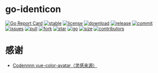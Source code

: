 # go-identicon

[![Go Report Card](https://goreportcard.com/badge/github.com/kamalyes/go-identicon)]()
[![stable](https://img.shields.io/badge/stable-stable-green.svg)]()
[![license](https://img.shields.io/github/license/kamalyes/go-identicon)]()
[![download](https://img.shields.io/github/downloads/kamalyes/go-identicon/total)]()
[![release](https://img.shields.io/github/v/release/kamalyes/go-identicon)]()
[![commit](https://img.shields.io/github/last-commit/kamalyes/go-identicon)]()
[![issues](https://img.shields.io/github/issues/kamalyes/go-identicon)]()
[![pull](https://img.shields.io/github/issues-pr/kamalyes/go-identicon)]()
[![fork](https://img.shields.io/github/forks/kamalyes/go-identicon)]()
[![star](https://img.shields.io/github/stars/kamalyes/go-identicon)]()
[![go](https://img.shields.io/github/go-mod/go-version/kamalyes/go-identicon)]()
[![size](https://img.shields.io/github/repo-size/kamalyes/go-identicon)]()
[![contributors](https://img.shields.io/github/contributors/kamalyes/go-identicon)]()


# 感谢
- [Codennnn vue-color-avatar（灵感来源）](https://github.com/Codennnn/vue-color-avatar)